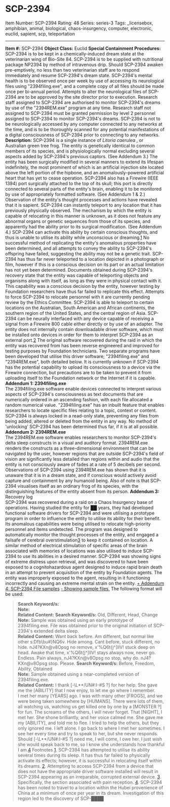 # SCP-2394
Item Number: SCP-2394
Rating: 48
Series: series-3
Tags: _licensebox, amphibian, animal, biological, chaos-insurgency, computer, electronic, euclid, sapient, scp, teleportation

---

**Item #:** SCP-2394
**Object Class:** Euclid
**Special Containment Procedures:** SCP-2394 is to be kept in a chemically-induced dream state at the veterinarian wing of Bio-Site 84. SCP-2394 is to be supplied with nutritional package NP2394 by method of intravenous drip. Should SCP-2394 awaken pre-emptively, no less than two veterinarian staff are to respond immediately and resume SCP-2394's dream state.
SCP-2394's mental health is to be observed once per week by use of accessing its neurological files using "2394filing.exe", and a complete copy of all files should be made once per bi-annual period. Attempts to alter the neurological files of SCP-2394 are to be approved by the site director prior to execution. Research staff assigned to SCP-2394 are authorised to monitor SCP-2394's dreams by use of the "2394REM.exe" program at any time. Research staff not assigned to SCP-2394 must be granted permission by level 2 personnel assigned to SCP-2394 to monitor SCP-2394's dreams.
SCP-2394 is not to be neurologically accessed by any computer connected to any networks at the time, and is to be thoroughly scanned for any potential manifestations of a digital consciousness of SCP-2394 prior to connecting to any networks.
**Description:** SCP-2394 is a single instance of _Litoria caerulea_ , or Australian green tree frog. The entity is genetically identical to common members of its species, and is physiologically normal excluding several aspects added by SCP-2394's previous captors. (See Addendum 3.)
The entity has been surgically modified in several manners to extend its lifespan indefinitely, the most prominent of which is an artificial injection site located above the left portion of the hipbone, and an anomalously-powered artificial heart that has yet to cease operation. SCP-2394 also has a Firewire (IEEE 1394) port surgically attached to the top of its skull; this port is directly connected to several parts of the entity's brain, enabling it to be monitored by use of appropriately formatted software. (See Addendum 1 & 2.) Observation of the entity's thought processes and actions have revealed that it is sapient.
SCP-2394 can instantly teleport to any location that it has previously physically observed. The mechanism by which the entity is capable of relocating in this manner is unknown, as it does not feature any abnormal organs or genetic sequences from those of its species, and apparently had the ability prior to its surgical modification. (See Addendum 4.) SCP-2394 can activate this ability by certain conscious thoughts, and thus is unable to utilise its ability while unconscious or dreaming.[1](javascript:;) No successful method of replicating the entity's anomalous properties have been determined, and all attempts to convey the ability to SCP-2394's offspring have failed, suggesting the ability may not be a genetic trait. SCP-2394 has thus far never teleported to a location depicted in a photograph or film, however if this is a conscious decision on its part or an actual limitation has not yet been determined. Documents obtained during SCP-2394's recovery state that the entity was capable of teleporting objects and organisms along with itself, as long as they were in physical contact with it. This capability was a conscious decision by the entity, however testing by Foundation researchers have thus far failed to replicate this effect. Attempts to force SCP-2394 to relocate personnel with it are currently pending review by the Ethics Committee. SCP-2394 is able to teleport to certain locations on the Australian, South American and African continents, the southern region of the United States, and the central region of Asia.
SCP-2394 can be neurally interfaced with any device capable of receiving a signal from a Firewire 800 cable either directly or by use of an adapter. The entity does not internally contain downloadable driver software, which must be installed onto devices in order for them to interpret SCP-2394 as an external port.[2](javascript:;) The original software recovered during the raid in which the entity was recovered from has been reverse engineered and improved for testing purposes by Foundation technicians. Two separate programs have been developed that utilise this driver software; "2394filing.exe" and "2394REM.exe", both detailed below. It is currently unknown if SCP-2394 has the potential capability to upload its consciousness to a device via the Firewire connection, but precautions are to be taken to prevent it from uploading itself to the Foundation network or the Internet if it is capable.
**Addendum 1: 2394filing.exe**  
The 2394filing.exe software enable devices connected to interpret various aspects of SCP-2394's consciousness as text documents that are numerically ordered in an ascending fashion, with each file allocated a random numerical value. "2394filing.exe" has an inbuilt feature that enables researchers to locate specific files relating to a topic, context or content. SCP-2394 is always locked in a read-only state, preventing any files from being added, altered or deleted from the entity in any way. No method of 'unlocking' SCP-2394 has been determined thus far, if it is at all possible.
**Addendum 2: 2394REM.exe**  
The 2394REM.exe software enables researchers to monitor SCP-2394's delta sleep constructs in a visual and auditory format. 2394REM.exe renders the constructs as a three-dimensional environment that can be navigated by the user, however regions that are outside SCP-2394's field of vision are significantly less detailed than regions within and audio that the entity is not consciously aware of fades at a rate of 5 decibels per second.
Observations of SCP-2394 using 2394REM.exe has shown that it is unaware that it is in a dream state, and if conscious would actively avoid capture and containment by any humanoid being. Also of note is that SCP-2394 visualises itself as an ordinary frog of its species, with the distinguishing features of the entity absent from its person.
**Addendum 3:** Recovery log  
SCP-2394 was recovered during a raid on a Chaos Insurgency base of operations. Having studied the entity for ██ years, they had developed functional software drivers for SCP-2394 and were utilising a prototype program in order to influence the entity to utilise its ability for their benefit. Its anomalous capabilities were being utilised to relocate high-priority personnel and items undetected. The program was designed to automatically monitor the thought processes of the entity, and engaged a failsafe of cerebral overstimulation[3](javascript:;) to keep it contained on location. A similar method of electrical stimulation of specific areas of the brain associated with memories of locations was also utilised to induce SCP-2394 to use its abilities in a desired manner.
SCP-2394 was showing signs of extreme distress upon retrieval, and was discovered to have been exposed to a cognitohazardous agent designed to induce rapid brain death in an attempt to prevent acquisition of the entity by Foundation agents. The entity was improperly exposed to the agent, resulting in it functioning incorrectly and causing an extreme mental strain on the entity.
[\+ Addendum 4: SCP-2394 File samples](javascript:;)
[\- Showing sample files.](javascript:;)
The following format will be used:
> **Search Keyword/s:**  
>  **Note:**  
>  **Related Content:**
> **Search Keyword/s:** Old, Different, Head, Change  
>  **Note:** Sample was obtained using an early prototype of 2394filing.exe. File was obtained prior to the original initiation of SCP-2394's extended delta sleep.  
>  **Related Content:** Want back before. Am different, but normal like other s:Dfb\bu#}NQ6v. Hide among. Cant before, stuck different, no hide. nJ4?KXn@v8Opsg no remove, x'%Q6t{j^]IlV! stuck deep on head. Awake that time, x'%Q6t{j^]IlV! stays always now, never go. Endless. Pain always, nJ4?KXn@v8Opsg no stop, why do. nJ4?KXn@v8Opsg stop. Please.
> **Search Keyword/s:** Before, Freedom, Ability, Obtained  
>  **Note:** Sample obtained using a near-completed version of 2394filing.exe.  
>  **Related Content:** I thank [-\L**/UN#:I-#S ?] for her help. She gave me the [ABILITY] that I now enjoy, to let me go where I remember.  
>  I met her many [YEARS] ago. I was with many other [FROGS], and we were being taken somewhere by [HUMANS]. There were lots of them, all watching us, watching us get killed one by one by a [MONSTER ?] for fun. The screams of the others, I will never forget.
> That [NIGHT], I met her. She shone brilliantly, and her voice calmed me. She gave me my [ABILITY], and told me to flee. I tried to help the others, but they only ignored me. I left alone.
> I go back to where I met her sometimes. I see her every time and try to speak to her, but she never responds. Should [-\L**/UN#:I-#S ?] need me, I will come, I owe her. I just wish she would speak back to me, so I know she understands how thankful I am.[4](javascript:;)
Footnotes
[1](javascript:;). SCP-2394 has attempted to utilise its ability several times during its sleep. It has thus far failed to physically activate its effects; however, it is successful in relocating itself within its dreams.
[2](javascript:;). Attempting to access SCP-2394 from a device that does not have the appropriate driver software installed will result in SCP-2394 appearing as an irreparable, corrupted external device.
[3](javascript:;). Specifically, the section associated with pain reception.
[4](javascript:;). SCP-2394 has been noted to travel to a location within the Hubei provenience of China at a minimum of once per year in its dream. Investigation of this region led to the discovery of SCP-████